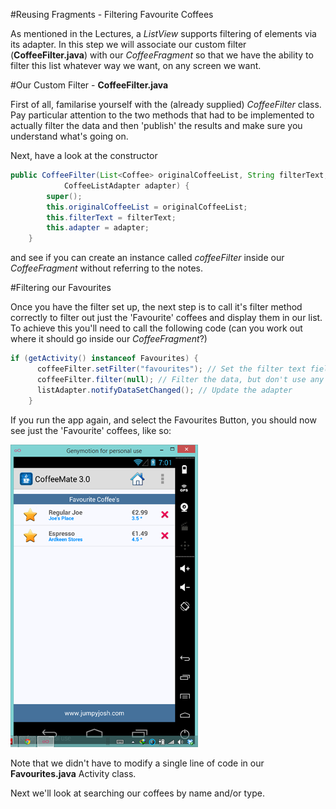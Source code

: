 #Reusing Fragments - Filtering Favourite Coffees

As mentioned in the Lectures, a <i>ListView</i> supports filtering of elements via its adapter. In this step we will associate our custom filter (<b>CoffeeFilter.java</b>) with our <i>CoffeeFragment</i> so that we have the ability to filter this list whatever way we want, on any screen we want.

#Our Custom Filter - <b>CoffeeFilter.java</b>

First of all, familarise yourself with the (already supplied) <i>CoffeeFilter</i> class. Pay particular attention to the two methods that had to be implemented to actually filter the data and then 'publish' the results and make sure you understand what's going on. 

Next, have a look at the constructor 

~~~java
public CoffeeFilter(List<Coffee> originalCoffeeList, String filterText,
			CoffeeListAdapter adapter) {
		super();
		this.originalCoffeeList = originalCoffeeList;
		this.filterText = filterText;
		this.adapter = adapter;
	}
~~~

and see if you can create an instance called <i>coffeeFilter</i> inside our <i>CoffeeFragment</i> without referring to the notes.

#Filtering our Favourites

Once you have the filter set up, the next step is to call it's filter method correctly to filter out just the 'Favourite' coffees and display them in our list. To achieve this you'll need to call the following code (can you work out where it should go inside our <i>CoffeeFragment</i>?)

~~~java
if (getActivity() instanceof Favourites) {
      coffeeFilter.setFilter("favourites"); // Set the filter text field to 'favourites'
      coffeeFilter.filter(null); // Filter the data, but don't use any prefix
      listAdapter.notifyDataSetChanged(); // Update the adapter
    }
~~~

If you run the app again, and select the Favourites Button, you should now see just the 'Favourite' coffees, like so:

![](../img/lab0406.png)

Note that we didn't have to modify a single line of code in our <b>Favourites.java</b> Activity class.

Next we'll look at searching our coffees by name and/or type.


